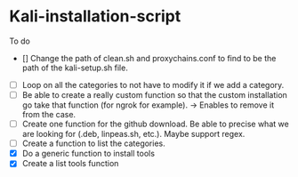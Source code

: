 # Kali-installation-script

To do
- [] Change the path of clean.sh and proxychains.conf to find to be the path of the kali-setup.sh file.
- [ ] Loop on all the categories to not have to modify it if we add a category.
- [ ] Be able to create a really custom function so that the custom installation go take that function (for ngrok for example). -> Enables to remove it from the case.
- [ ] Create one function for the github download. Be able to precise what we are looking for (.deb, linpeas.sh, etc.). Maybe support regex.
- [ ] Create a function to list the categories.
- [x] Do a generic function to install tools
- [x] Create a list tools function
